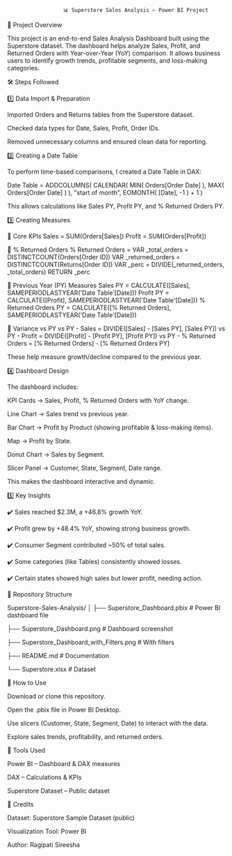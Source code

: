                       📊 Superstore Sales Analysis – Power BI Project

📌 Project Overview

This project is an end-to-end Sales Analysis Dashboard built using the Superstore dataset.
The dashboard helps analyze Sales, Profit, and Returned Orders with Year-over-Year (YoY) comparison.
It allows business users to identify growth trends, profitable segments, and loss-making categories.

🛠️ Steps Followed

1️⃣ Data Import & Preparation

Imported Orders and Returns tables from the Superstore dataset.

Checked data types for Date, Sales, Profit, Order IDs.

Removed unnecessary columns and ensured clean data for reporting.

2️⃣ Creating a Date Table

To perform time-based comparisons, I created a Date Table in DAX:

Date Table = 
ADDCOLUMNS(
    CALENDAR( MIN( Orders[Order Date] ), MAX( Orders[Order Date] ) ),
    "start of month", EOMONTH( [Date], -1 ) + 1
)


This allows calculations like Sales PY, Profit PY, and % Returned Orders PY.

3️⃣ Creating Measures

🔹 Core KPIs
Sales = SUM(Orders[Sales])
Profit = SUM(Orders[Profit])

🔹 % Returned Orders
% Returned Orders =
VAR _total_orders = DISTINCTCOUNT(Orders[Order ID])
VAR _returned_orders = DISTINCTCOUNT(Returns[Order ID])
VAR _perc = DIVIDE(_returned_orders, _total_orders)
RETURN _perc

🔹 Previous Year (PY) Measures
Sales PY = CALCULATE([Sales], SAMEPERIODLASTYEAR('Date Table'[Date]))
Profit PY = CALCULATE([Profit], SAMEPERIODLASTYEAR('Date Table'[Date]))
% Returned Orders PY = CALCULATE([% Returned Orders], SAMEPERIODLASTYEAR('Date Table'[Date]))

🔹 Variance vs PY
vs PY - Sales = DIVIDE([Sales] - [Sales PY], [Sales PY])
vs PY - Profit = DIVIDE([Profit] - [Profit PY], [Profit PY])
vs PY - % Returned Orders = [% Returned Orders] - [% Returned Orders PY]


These help measure growth/decline compared to the previous year.

4️⃣ Dashboard Design

The dashboard includes:

  KPI Cards → Sales, Profit, % Returned Orders with YoY change.

  Line Chart → Sales trend vs previous year.

  Bar Chart → Profit by Product (showing profitable & loss-making items).

  Map → Profit by State.

  Donut Chart → Sales by Segment.

  Slicer Panel → Customer, State, Segment, Date range.

This makes the dashboard interactive and dynamic.

5️⃣ Key Insights

✔️ Sales reached $2.3M, a +46.8% growth YoY.

✔️ Profit grew by +48.4% YoY, showing strong business growth.

✔️ Consumer Segment contributed ~50% of total sales.

✔️ Some categories (like Tables) consistently showed losses.

✔️ Certain states showed high sales but lower profit, needing action.

📂 Repository Structure

Superstore-Sales-Analysis/
│
├── Superstore_Dashboard.pbix               # Power BI dashboard file

├── Superstore_Dashboard.png                # Dashboard screenshot

├── Superstore_Dashboard_with_Filters.png   # With filters

├── README.md                               # Documentation

└── Superstore.xlsx                         # Dataset   


🚀 How to Use

Download or clone this repository.

Open the .pbix file in Power BI Desktop.

Use slicers (Customer, State, Segment, Date) to interact with the data.

Explore sales trends, profitability, and returned orders.


📌 Tools Used

Power BI – Dashboard & DAX measures

DAX – Calculations & KPIs

Superstore Dataset – Public dataset


📝 Credits

Dataset: Superstore Sample Dataset (public)

Visualization Tool: Power BI

Author: Ragipati Sireesha
